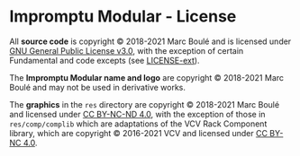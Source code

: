 # Impromptu Modular - License

All **source code** is copyright © 2018-2021 Marc Boulé and is licensed under [GNU General Public License v3.0](LICENSE), with the exception of certain Fundamental and code excepts (see [LICENSE-ext](LICENSE-ext.md)).

The **Impromptu Modular name and logo** are copyright © 2018-2021 Marc Boulé and may not be used in derivative works.

The **graphics** in the `res` directory are copyright © 2018-2021 Marc Boulé and licensed under [CC BY-NC-ND 4.0](https://creativecommons.org/licenses/by-nc-nd/4.0/), with the exception of those in `res/comp/complib` which are adaptations of the VCV Rack Component library, which are copyright © 2016-2021 VCV and licensed under [CC BY-NC 4.0](https://creativecommons.org/licenses/by-nc/4.0/).

